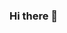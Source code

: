 ### Hi there 👋

<!--
**nicugnm/nicugnm** is a ✨ _special_ ✨ repository because its `README.md` (this file) appears on your GitHub profile.

Here are some ideas to get you started:

- 🔭 I’m currently working with Java with Spring, Spring Boot, Docker, Kubernetes, C/C++, Python, PHP a little.
- 🌱 I’m currently learning Typescript, Angular.
- 💬 Ask me about Programming and Math.
- 📫 How to reach me: nghergu17@gmail.com
- 😄 Pronouns: Nicu.
- ⚡ Fun fact: I love to code and find new things.

<img align="left" src="https://github-readme-stats.vercel.app/api?username=nicugnm&count_private=true&show_icons=true&theme=vue" />
<img align="left" src="https://github-readme-stats.vercel.app/api/top-langs/?username=tedo0627&layout=compact&theme=vue" />

-->
